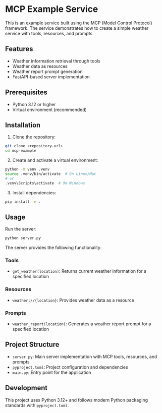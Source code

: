 # MCP Example Service

This is an example service built using the MCP (Model Control Protocol) framework. The service demonstrates how to create a simple weather service with tools, resources, and prompts.

## Features

- Weather information retrieval through tools
- Weather data as resources
- Weather report prompt generation
- FastAPI-based server implementation

## Prerequisites

- Python 3.12 or higher
- Virtual environment (recommended)

## Installation

1. Clone the repository:
```bash
git clone <repository-url>
cd mcp-example
```

2. Create and activate a virtual environment:
```bash
python -m venv .venv
source .venv/bin/activate  # On Linux/Mac
# or
.venv\Scripts\activate  # On Windows
```

3. Install dependencies:
```bash
pip install -e .
```

## Usage

Run the server:
```bash
python server.py
```

The server provides the following functionality:

### Tools
- `get_weather(location)`: Returns current weather information for a specified location

### Resources
- `weather://{location}`: Provides weather data as a resource

### Prompts
- `weather_report(location)`: Generates a weather report prompt for a specified location

## Project Structure

- `server.py`: Main server implementation with MCP tools, resources, and prompts
- `pyproject.toml`: Project configuration and dependencies
- `main.py`: Entry point for the application

## Development

This project uses Python 3.12+ and follows modern Python packaging standards with `pyproject.toml`.
